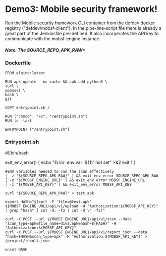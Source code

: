 # Demo3: Mobile security framework!

Run the Mobile security framework CLI container from the defdev docker registry ("defdev/mobsf-client"). 
In the pipe-line-script file there is already a great part of the Jenkinsfile pre-defined. It also
incorperates the API key to communicate with the mobsf-engine instance. 

##### Note: The SOURCE_REPO_APK_RAW=

### Dockerfile

    FROM alpine:latest 

    RUN apk update --no-cache && apk add python3 \
    curl \
    openssl \
    bash \
    git

    COPY entrypoint.sh /

    RUN ["chmod", "+x", "/entrypoint.sh"]
    RUN ls -lart

    ENTRYPOINT ["/entrypoint.sh"]


### Entrypoint.sh

#!/bin/bash

exit_env_error() {
echo "Error: env var '${1}' not set" >&2
exit 1
}

    #ENV variables needed to run the scan effectively
    [ -z "${SOURCE_REPO_APK_RAW}" ] && exit_env_error SOURCE_REPO_APK_RAW
    [ -z "${MOBSF_ENGINE_URL}" ] && exit_env_error MOBSF_ENGINE_URL
    [ -z "${MOBSF_API_KEY}" ] && exit_env_error MOBSF_API_KEY

    curl "${SOURCE_REPO_APK_RAW}" > test.apk

    export HASH="$(curl -F 'file=@test.apk' ${MOBSF_ENGINE_URL}/api/v1/upload -H "Authorization:${MOBSF_API_KEY}" | grep "hash" | cut -d: -f2 | cut -d \" -f2)"

    curl -X POST --url ${MOBSF_ENGINE_URL}/api/v1/scan --data "scan_type=apk&file_name=diva.apk&hash=${HASH}" -H "Authorization:${MOBSF_API_KEY}"
    curl -X POST --url ${MOBSF_ENGINE_URL}/api/v1/report_json --data "hash=$HASH&scan_type=apk" -H "Authorization:${MOBSF_API_KEY}" > /project/result.json

    unset HASH


